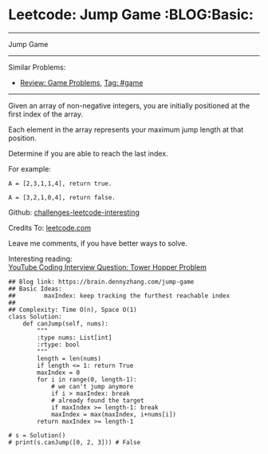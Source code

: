 # Leetcode: Jump Game     :BLOG:Basic:


---

Jump Game  

---

Similar Problems:  
-   [Review: Game Problems](https://brain.dennyzhang.com/review-game), [Tag: #game](https://brain.dennyzhang.com/tag/game)

---

Given an array of non-negative integers, you are initially positioned at the first index of the array.  

Each element in the array represents your maximum jump length at that position.  

Determine if you are able to reach the last index.  

For example:  

    A = [2,3,1,1,4], return true.
    
    A = [3,2,1,0,4], return false.

Github: [challenges-leetcode-interesting](https://github.com/DennyZhang/challenges-leetcode-interesting/tree/master/jump-game)  

Credits To: [leetcode.com](https://leetcode.com/problems/jump-game/description/)  

Leave me comments, if you have better ways to solve.  

Interesting reading:  
[YouTube Coding Interview Question: Tower Hopper Problem](https://www.youtube.com/watch?v=kHWy5nEfRIQ&list=PLBZBJbE_rGRVnpitdvpdY9952IsKMDuev&index=11)  

    ## Blog link: https://brain.dennyzhang.com/jump-game
    ## Basic Ideas:
    ##        maxIndex: keep tracking the furthest reachable index
    ##
    ## Complexity: Time O(n), Space O(1)
    class Solution:
        def canJump(self, nums):
            """
            :type nums: List[int]
            :rtype: bool
            """
            length = len(nums)
            if length <= 1: return True
            maxIndex = 0
            for i in range(0, length-1):
                # we can't jump anymore
                if i > maxIndex: break
                # already found the target
                if maxIndex >= length-1: break
                maxIndex = max(maxIndex, i+nums[i])
            return maxIndex >= length-1
    
    # s = Solution()
    # print(s.canJump([0, 2, 3])) # False